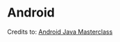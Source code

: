 # Android

Credits to: [Android Java Masterclass](https://www.udemy.com/course/master-android-7-nougat-java-app-development-step-by-step/)
